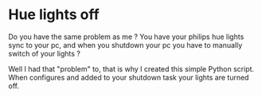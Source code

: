 # Hue lights off
Do you have the same problem as me ? You have your philips hue lights sync to your pc, 
and when you shutdown your pc you have to manually switch of your lights ? 

Well I had that "problem" to, that is why I created this simple Python script. When configures and added to your shutdown task your lights are turned off.

